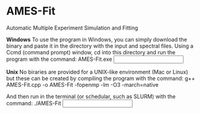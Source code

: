 # AMES-Fit
Automatic Multiple Experiment Simulation and Fitting

**Windows**
To use the program in Windows, you can simply download the binary and paste it in the directory with the input and spectral files.
Using a Ccmd (command prompt) window, cd into this directory and run the program with the command:
AMES-Fit.exe <input filename>

**Unix**
No biraries are provided for a UNIX-like environment (Mac or Linux) but these can be created by compiling the program with the command:
g++ AMES-Fit.cpp -o AMES-Fit -fopenmp -lm -O3 -march=native

And then run in the terminal (or schedular, such as SLURM) with the command:
./AMES-Fit <input filename>
